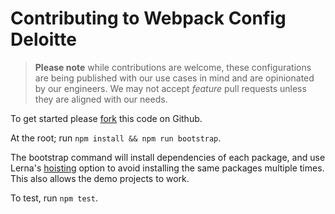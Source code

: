 # Contributing to Webpack Config Deloitte

> **Please note** while contributions are welcome, these configurations are being published with our use cases in mind and are opinionated by our engineers. We may not accept *feature* pull requests unless they are aligned with our needs.

To get started please [fork](https://github.com/DeloitteDigitalAPAC/webpack-config-deloitte#fork-destination-box) this code on Github.

At the root; run `npm install && npm run bootstrap`.

The bootstrap command will install dependencies of each package, and use Lerna's [hoisting](https://github.com/lerna/lerna/blob/master/doc/hoist.md) option to avoid installing the same packages multiple times. This also allows the demo projects to work.

To test, run `npm test`.
